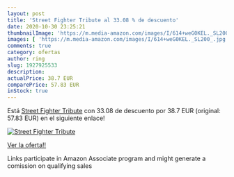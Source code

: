 ```yaml
---
layout: post
title: 'Street Fighter Tribute al 33.08 % de descuento'
date: 2020-10-30 23:25:21
thumbnailImage: 'https://m.media-amazon.com/images/I/614+weG0KEL._SL200_.jpg'
images: [ 'https://m.media-amazon.com/images/I/614+weG0KEL._SL200_.jpg' ]
comments: true
category: ofertas
author: ring
slug: 1927925533
description:
actualPrice: 38.7 EUR
comparePrice: 57.83 EUR
inStock: true
---
```


Está [Street Fighter Tribute](https://www.amazon.es/dp/1927925533/?tag=tolees-21) con 33.08 de descuento por 38.7 EUR (original: 57.83 EUR) en el siguiente enlace!

[![Street Fighter Tribute](https://m.media-amazon.com/images/I/614+weG0KEL._SL200_.jpg)](https://www.amazon.es/dp/1927925533/?tag=tolees-21)

[Ver la oferta!!](https://www.amazon.es/dp/1927925533/?tag=tolees-21)

Links participate in Amazon Associate program and might generate a comission on qualifying sales


